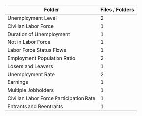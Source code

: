 | Folder                                  |   Files / Folders |
|-----------------------------------------|-------------------|
| Unemployment Level                      |                 2 |
| Civilian Labor Force                    |                 1 |
| Duration of Unemployment                |                 1 |
| Not in Labor Force                      |                 1 |
| Labor Force Status Flows                |                 1 |
| Employment Population Ratio             |                 2 |
| Losers and Leavers                      |                 1 |
| Unemployment Rate                       |                 2 |
| Earnings                                |                 1 |
| Multiple Jobholders                     |                 1 |
| Civilian Labor Force Participation Rate |                 1 |
| Entrants and Reentrants                 |                 1 |
